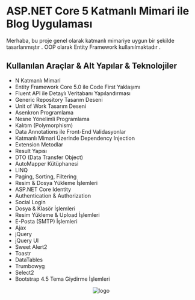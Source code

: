 # ASP.NET Core 5 Katmanlı Mimari ile Blog Uygulaması

Merhaba, bu proje genel olarak katmanlı mimariye uygun bir şekilde tasarlanmıştır . OOP olarak Entity Framework kullanılmaktadır .

## Kullanılan Araçlar & Alt Yapılar & Teknolojiler

- N Katmanlı Mimari
- Entity Framework Core 5.0 ile Code First Yaklaşımı
- Fluent API ile Detaylı Veritabanı Yapılandırması
- Generic Repository Tasarım Deseni
- Unit of Work Tasarım Deseni
- Asenkron Programlama
- Nesne Yönelimli Programlama
- Kalıtım (Polymorphism)
- Data Annotations ile Front-End Validasyonlar
- Katmanlı Mimari Üzerinde Dependency Injection
- Extension Metodlar
- Result Yapısı
- DTO (Data Transfer Object)
- AutoMapper Kütüphanesi
- LINQ
- Paging, Sorting, Filtering
- Resim & Dosya Yükleme İşlemleri
- ASP.NET Core Identity
- Authentication & Authorization
- Social Login
- Dosya & Klasör İşlemleri
- Resim Yükleme & Upload İşlemleri
- E-Posta (SMTP) İşlemleri
- Ajax
- jQuery
- jQuery UI
- Sweet Alert2
- Toastr
- DataTables
- Trumbowyg
- Select2
- Bootstrap 4.5 Tema Giydirme İşlemleri

<body>
<center> <img src="https://user-images.githubusercontent.com/63123956/151607171-3e71adfd-a42a-4f7b-9beb-88ff5b27590e.png" alt="logo"></center>
 </body>

